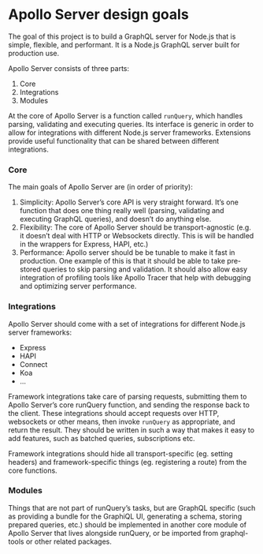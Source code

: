 # Apollo Server design goals

The goal of this project is to build a GraphQL server for Node.js that is simple, flexible, and performant. It is a Node.js GraphQL server built for production use.

Apollo Server consists of three parts:

1. Core
2. Integrations
3. Modules

At the core of Apollo Server is a function called `runQuery`, which handles parsing, validating and executing queries. Its interface is generic in order to allow for integrations with different Node.js server frameworks. Extensions provide useful functionality that can be shared between different integrations.


### Core

The main goals of Apollo Server are (in order of priority):

1. Simplicity: Apollo Server’s core API is very straight forward. It’s one function that does one thing really well (parsing, validating and executing GraphQL queries), and doesn’t do anything else.
2. Flexibility: The core of Apollo Server should be transport-agnostic (e.g. it doesn’t deal with HTTP or Websockets directly. This is will be handled in the wrappers for Express, HAPI, etc.)
3. Performance: Apollo server should be be tunable to make it fast in production. One example of this is that it should be able to take pre-stored queries to skip parsing and validation. It should also allow easy integration of profiling tools like Apollo Tracer that help with debugging and optimizing server performance.

### Integrations

Apollo Server should come with a set of integrations for different Node.js server frameworks:

- Express
- HAPI
- Connect
- Koa
- ...

Framework integrations take care of parsing requests, submitting them to Apollo Server’s core runQuery  function, and sending the response back to the client. These integrations should accept requests over HTTP, websockets or other means, then invoke `runQuery` as appropriate, and return the result. They should be written in such a way that makes it easy to add features, such as batched queries, subscriptions etc.

Framework integrations should hide all transport-specific (eg. setting headers) and framework-specific things (eg. registering a route) from the core functions.

### Modules
Things that are not part of runQuery’s tasks, but are GraphQL specific (such as providing a bundle for the GraphiQL UI, generating a schema, storing prepared queries, etc.) should be implemented in another core module of Apollo Server that lives alongside runQuery, or be imported from graphql-tools or other related packages.
